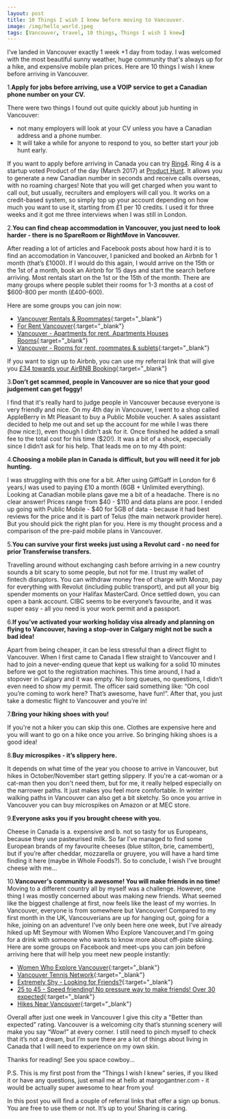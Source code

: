 ```yaml
---
layout: post
title: 10 Things I wish I knew before moving to Vancouver.
image: /img/hello_world.jpeg
tags: [Vancouver, travel, 10 things, Things I wish I knew]
---
```

I’ve landed in Vancouver exactly 1 week +1 day from today. I was welcomed with the most beautiful sunny weather, huge community that's always up for a hike, and expensive mobile plan prices. Here are 10 things I wish I knew before arriving in Vancouver.

1.**Apply for jobs before arriving, use a VOIP service to get a Canadian phone number on your CV.**

There were two things I found out quite quickly about jub hunting in Vancouver: 
- not many employers will look at your CV unless you have a Canadian address and a phone number. 
- It will take a while for anyone to respond to you, so better start your job hunt early. 

If you want to apply before arriving in Canada you can try [Ring4](https://www.ring4.com). Ring 4 is a startup voted Product of the day (March 2017) at [Product Hunt](https://www.producthunt.com/posts/ring4). It allows you to generate a new Canadian number in seconds and receive calls overseas, with no roaming charges! Note that you will get charged when you want to call out, but usually, recruiters and employers will call you. It works on a credit-based system, so simply top up your account depending on how much you want to use it, starting from £1 per 10 credits. I used it for three weeks and it got me three interviews when I was still in London.

2.**You can find cheap accommodation in Vancouver, you just need to look harder - there is no SpareRoom or RightMove in Vancouver.**

After reading a lot of articles and Facebook posts about how hard it is to find an accomodation in Vancouver, I panicked and booked an Airbnb for 1 month (that’s £1000). If I would do this again, I would arrive on the 15th or the 1st of a month, book an Airbnb for 15 days and start the search before arriving. Most rentals start on the 1st or the 15th of the month. There are many groups where people sublet their rooms for 1-3 months at a cost of $600-800 per month (£400-600). 


Here are some groups you can join now:
- [Vancouver Rentals & Roommates](https://www.facebook.com/groups/208133753011634/?fref=nf){:target="_blank"}
- [For Rent Vancouver](https://www.facebook.com/groups/203832913156085/){:target="_blank"}
- [Vancouver - Apartments for rent, Apartments Houses Rooms](https://www.facebook.com/groups/I7984/){:target="_blank"}
- [Vancouver - Rooms for rent, roommates & sublets](https://www.facebook.com/groups/rooms.for.rent.vancouver.roomi/){:target="_blank"}


If you want to sign up to Airbnb, you can use my referral link that will give you [£34 towards your AirBNB Booking](https://www.airbnb.co.uk/c/ggantner?currency=GBP){:target="_blank"}

3.**Don’t get scammed, people in Vancouver are so nice that your good judgement can get foggy!**

I find that it's really hard to judge people in Vancouver because everyone is very friendly and nice. On my 4th day in Vancouver, I went to a shop called AppleBerry in Mt Pleasant to buy a Public Mobile voucher. A sales assistant decided to help me out and set up the account for me while I was there (how nice:)), even though I didn't ask for it. Once finished he added a small fee to the total cost for his time ($20!). It was a bit of a shock, especially since I didn’t ask for his help. 
That leads me on to my 4th point:

4.**Choosing a mobile plan in Canada is difficult, but you will need it for job hunting.**

I was struggling with this one for a bit. After using GiffGaff in London for 6 years,I was used to paying £10 a month (6GB + Unlimited everything). Looking at Canadian mobile plans gave me a bit of a headache. There is no clear answer! Prices range from $40 - $110 and data plans are poor. I ended up going with Public Mobile - $40 for 5GB of data - because it had best reviews for the price and it is part of Telus (the main network provider here). But you should pick the right plan for you. Here is my thought process and a comparison of the pre-paid mobile plans in Vancouver.

5.**You can survive your first weeks just using a Revolut card - no need for prior Transferwise transfers.**

Travelling around without exchanging cash before arriving in a new country sounds a bit scary to some people, but not for me. I trust my wallet of fintech disruptors. You can withdraw money free of charge with Monzo, pay for everything with Revolut (including public transport), and put all your big spender moments on your Halifax MasterCard. Once settled down, you can open a bank account. CIBC seems to be everyone’s favourite, and it was super easy - all you need is your work permit and a passport.

6.**If you’ve activated your working holiday visa already and planning on flying to Vancouver, having a stop-over in Calgary might not be such a bad idea!**

Apart from being cheaper, it can be less stressful than a direct flight to Vancouver. When I first came to Canada I flew straight to Vancouver and I had to join a never-ending queue that kept us walking for a solid 10 minutes before we got to the registration machines. This time around, I had a stopover in Calgary and it was empty. No long queues, no questions, I didn’t even need to show my permit. The officer said something like: “Oh cool you’re coming to work here? That’s awesome, have fun!”. After that, you just take a domestic flight to Vancouver and you’re in!

7.**Bring your hiking shoes with you!**

If you're not a hiker you can skip this one. 
Clothes are expensive here and you will want to go on a hike once you arrive. So bringing hiking shoes is a good idea!

8.**Buy microspikes - it’s slippery here.**

It depends on what time of the year you choose to arrive in Vancouver, but hikes in October/November start getting slippery. If you're a cat-woman or a cat-man then you don't need them, but for me, it really helped especially on the narrower paths. It just makes you feel more comfortable. In winter walking paths in Vancouver can also get a bit sketchy. So once you arrive in Vancouver you can buy microspikes on Amazon or at MEC store.

9.**Everyone asks you if you brought cheese with you.**

Cheese in Canada is a. expensive and b. not so tasty for us Europeans, because they use pasteurised milk. So far I’ve managed to find some European brands of my favourite cheeses (blue stilton, brie, camembert), but if you’re after cheddar, mozzarella or gruyere, you will have a hard time finding it here (maybe in Whole Foods?). So to conclude, I wish I've brought cheese with me...

10.**Vancouver's community is awesome! You will make friends in no time!**
Moving to a different country all by myself was a challenge. However, one thing I was mostly concerned about was making new friends. What seemed like the biggest challenge at first, now feels like the least of my worries. In Vancouver, everyone is from somewhere but Vancouver! Compared to my first month in the UK, Vancouverians are up for hanging out, going for a hike, joining on an adventure! I’ve only been here one week, but I’ve already hiked up Mt Seymour with Women Who Explore Vancouver,and I'm going for a drink with someone who wants to know more about off-piste skiing. Here are some groups on Facebook and meet-ups you can join before arriving here that will help you meet new people instantly:  


- [Women Who Explore Vancouver](https://www.facebook.com/groups/wwevancouver/){:target="_blank"}
- [Vancouver Tennis Network](https://www.facebook.com/groups/113322218730725/){:target="_blank"}
- [Extremely Shy - Looking for Friends?](https://www.meetup.com/Extremely-Shy-Looking-for-friends/){:target="_blank"}
- [25 to 45 - Speed friending! No pressure way to make friends! Over 30 expected](https://www.meetup.com/funandunusualeventsinlondon/events/266045175/){:target="_blank"}
- [Hikes Near Vancouver](https://www.facebook.com/hikesnearvancouver/){:target="_blank"}


Overall after just one week in Vancouver I give this city a "Better than expected" rating. Vancouver is a welcoming city that’s stunning scenery will make you say “Wow!” at every corner. I still need to pinch myself to check that it’s not a dream, but I’m sure there are a lot of things about living in Canada that I will need to experience on my own skin. 


Thanks for reading! See you space cowboy...


P.S. This is my first post from the “Things I wish I knew” series, if you liked it or have any questions, just email me at hello at margogantner.com - it would be actually super awesome to hear from you!


In this post you will find a couple of referral links that offer a sign up bonus. You are free to use them or not. It’s up to you! Sharing is caring. 







